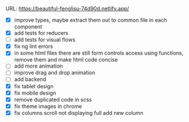 URL: https://beautiful-fenglisu-74d90d.netlify.app/

- [x] improve types, maybe extract them out to common file in each component
- [x] add tests for reducers
- [ ] add tests for visual flows
- [x] fix ng lint errors
- [x] in some html files there are still form controls access using functions, remove them and make html code concise
- [ ] add more animation
- [ ] improve drag and drop animation
- [ ] add backend
- [x] fix tablet design
- [x] fix mobile design
- [x] remove duplicated code in scss
- [x] fix theme images in chrome
- [x] fix columns scroll not displaying full add new column

